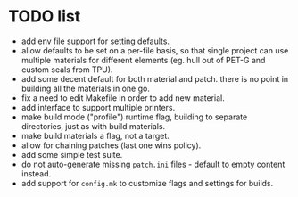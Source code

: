 # TODO list

* add env file support for setting defaults.
* allow defaults to be set on a per-file basis, so that single project can use multiple materials for different elements (eg. hull out of PET-G and custom seals from TPU).
* add some decent default for both material and patch. there is no point in building all the materials in one go.
* fix a need to edit Makefile in order to add new material.
* add interface to support multiple printers.
* make build mode ("profile") runtime flag, building to separate directories, just as with build materials.
* make build materials a flag, not a target.
* allow for chaining patches (last one wins policy).
* add some simple test suite.
* do not auto-generate missing `patch.ini` files - default to empty content instead.
* add support for `config.mk` to customize flags and settings for builds.
